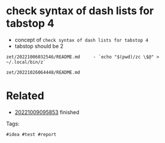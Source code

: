 # check syntax of dash lists for tabstop 4

- concept of `check syntax of dash lists for tabstop 4`
- tabstop should be 2

```
zet/20221006032546/README.md     - `echo "$(pwd)/zc \$@" > ~/.local/bin/z`
```

` zet/20221026064448/README.md `

# Related

- [20221009095853](/zet/20221009095853/README.md) finished

Tags:

    #idea #test #report
